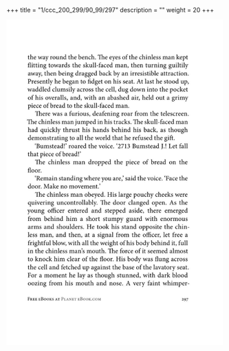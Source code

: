 +++
title = "1/ccc_200_299/90_99/297"
description = ""
weight = 20
+++

<img class="center-fit-jpg" src="/jpg_/out_jpg_1984__297.jpg" ></img>

